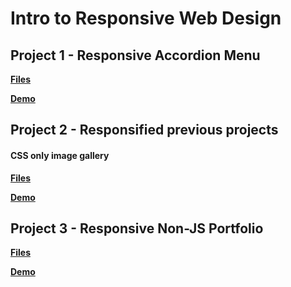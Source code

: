 # Intro to Responsive Web Design

## Project 1 - Responsive Accordion Menu

**[Files](rwd-accordion)**

**[Demo]()**

## Project 2 - Responsified previous projects

#### CSS only image gallery

**[Files]()**

**[Demo]()**


## Project 3 - Responsive Non-JS Portfolio

**[Files](rwd-non_js_portfolio)**

**[Demo](https://sbchittenden.github.io/MD-Intro-to-RWD-projects/rwd-non_js_portfolio/)**
